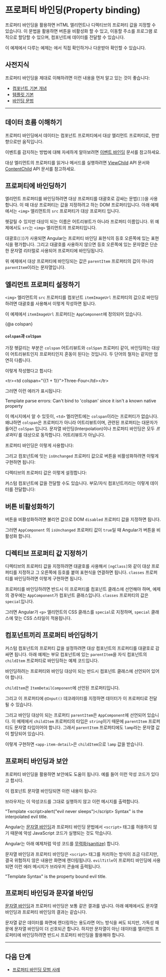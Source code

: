 <!--
# Property binding
-->
# 프로퍼티 바인딩(Property binding)

<!--
Property binding in Angular helps you set values for properties of HTML elements or directives.
With property binding, you can do things such as toggle button functionality, set paths programmatically, and share values between components.

<div class="alert is-helpful">

See the <live-example></live-example> for a working example containing the code snippets in this guide.

</div>
-->
프로퍼티 바인딩을 활용하면 HTML 엘리먼트나 디렉티브의 프로퍼티 값을 지정할 수 있습니다.
이 문법을 활용하면 버튼을 비활성화 할 수 있고, 이동할 주소를 프로그램 로직으로 할당할 수 있으며, 컴포넌트에 데이터를 전달할 수 있습니다.

<div class="alert is-helpful">

이 예제에서 다루는 예제는 <live-example></live-example>에서 직접 확인하거나 다운받아 확인할 수 있습니다.

</div>


<!--
## Prerequisites
-->
## 사전지식

<!--
To get the most out of property binding, you should be familiar with the following:

* [Basics of components](guide/architecture-components)
* [Basics of templates](guide/glossary#template)
* [Binding syntax](guide/binding-syntax)

<hr />
-->
프로퍼티 바인딩을 제대로 이해하려면 이런 내용을 먼저 알고 있는 것이 좋습니다:

* [컴포넌트 기본 개념](guide/architecture-components)
* [템플릿 기본](guide/glossary#template)
* [바인딩 문법](guide/binding-syntax)

<hr />


<!--
## Understanding the flow of data
-->
## 데이터 흐름 이해하기

<!--
Property binding moves a value in one direction, from a component's property into a target element property.

<div class="alert is-helpful">

For more information on listening for events, see [Event binding](guide/event-binding).

</div>

To read a target element property or call one of its methods, see the API reference for [ViewChild](api/core/ViewChild) and [ContentChild](api/core/ContentChild).
-->
프로퍼티 바인딩에서 데이터는 컴포넌트 프로퍼티에서 대상 엘리먼트 프로퍼티로, 한방향으로만 움직입니다.

<div class="alert is-helpful">

이벤트를 감지하는 방법에 대해 자세하게 알아보려면 [이벤트 바인딩](guide/event-binding) 문서를 참고하세요.

</div>

대상 엘리먼트의 프로퍼티를 읽거나 메서드를 실행하려면 [ViewChild](api/core/ViewChild) API 문서와 [ContentChild](api/core/ContentChild) API 문서를 참고하세요.


<!--
## Binding to a property
-->
## 프로퍼티에 바인딩하기

<!--
To bind to an element's property, enclose it in square brackets, `[]`, which identifies the property as a target property.
A target property is the DOM property to which you want to assign a value.
For example, the target property in the following code is the image element's `src` property.

<code-example path="property-binding/src/app/app.component.html" region="property-binding" header="src/app/app.component.html"></code-example>


In most cases, the target name is the name of a property, even when it appears to be the name of an attribute.
In this example, `src` is the name of the `<img>` element property.

The brackets, `[]`, cause Angular to evaluate the right-hand side of the assignment as a dynamic expression.
Without the brackets, Angular treats the right-hand side as a string literal and sets the property to that static value.

<code-example path="property-binding/src/app/app.component.html" region="no-evaluation" header="src/app.component.html"></code-example>

Omitting the brackets renders the string `parentItem`, not the value of `parentItem`.
-->
엘리먼트 프로퍼티를 바인딩하려면 대상 프로퍼티를 대괄호로 감싸는 문법(`[]`)을 사용합니다.
이 때 대상 프로퍼티는 값을 지정하려고 하는 DOM 프로퍼티입니다.
아래 예제에서는 `<img>` 엘리먼트의 `src` 프로퍼티가 대상 프로퍼티 입니다.

<code-example path="property-binding/src/app/app.component.html" region="property-binding" header="src/app/app.component.html"></code-example>

헷갈릴 수 있지만 대상이 되는 이름은 어트리뷰트가 아니라 프로퍼티 이름입니다.
위 예제에서도 `src`는 `<img>` 엘리먼트의 프로퍼티입니다.

대괄호(`[]`)가 사용되면 Angular는 프로퍼티 바인딩 표현식의 등호 오른쪽에 있는 표현식을 평가합니다.
그리고 대괄호를 사용하지 않으면 등호 오른쪽에 있는 문자열은 단순한 문자열 리터럴로 사용되어 프로퍼티에 바인딩됩니다.

<code-example path="property-binding/src/app/app.component.html" region="no-evaluation" header="src/app.component.html"></code-example>

위 예제에서 대상 프로퍼티에 바인딩되는 값은 `parentItem` 프로퍼티의 값이 아니라 `parentItem`이라는 문자열입니다.


<!--
## Setting an element property to a component property value
-->
## 엘리먼트 프로퍼티 설정하기

<!--
To bind the `src` property of an `<img>` element to a component's property, place the target, `src`, in square brackets followed by an equal sign and then the property.
The property here is `itemImageUrl`.

<code-example path="property-binding/src/app/app.component.html" region="property-binding" header="src/app/app.component.html"></code-example>

Declare the `itemImageUrl` property in the class, in this case `AppComponent`.

<code-example path="property-binding/src/app/app.component.ts" region="item-image" header="src/app/app.component.ts"></code-example>
-->
`<img>` 엘리먼트의 `src` 프로퍼티를 컴포넌트 `itemImageUrl` 프로퍼티의 값으로 바인딩하려면 대괄호를 사용해서 이렇게 작성하면 됩니다.

<code-example path="property-binding/src/app/app.component.html" region="property-binding" header="src/app/app.component.html"></code-example>

이 예제에서 `itemImageUrl` 프로퍼티는 `AppComponent`에 정의되어 있습니다.

<code-example path="property-binding/src/app/app.component.ts" region="item-image" header="src/app/app.component.ts"></code-example>


{@a colspan}

<!--
#### `colspan` and `colSpan`
-->
#### `colspan`과 `colSpan`

<!--
A common point of confusion is between the attribute, `colspan`, and the property, `colSpan`.
Notice that these two names differ by only a single letter.

If you wrote something like this:

<code-example language="html">
  &lt;tr&gt;&lt;td colspan="{{1 + 1}}"&gt;Three-Four&lt;/td&gt;&lt;/tr&gt;
</code-example>

You'd get this error:

<code-example language="bash">
  Template parse errors:
  Can't bind to 'colspan' since it isn't a known native property
</code-example>

As the message says, the `<td>` element does not have a `colspan` property. This is true
because `colspan` is an attribute&mdash;`colSpan`, with a capital `S`, is the
corresponding property. Interpolation and property binding can set only *properties*, not attributes.

Instead, you'd use property binding and write it like this:

<code-example path="attribute-binding/src/app/app.component.html" region="colSpan" header="src/app/app.component.html"></code-example>


Another example is disabling a button when the component says that it `isUnchanged`:

<code-example path="property-binding/src/app/app.component.html" region="disabled-button" header="src/app/app.component.html"></code-example>

Another is setting a property of a directive:

<code-example path="property-binding/src/app/app.component.html" region="class-binding" header="src/app/app.component.html"></code-example>

Yet another is setting the model property of a custom component&mdash;a great way
for parent and child components to communicate:

<code-example path="property-binding/src/app/app.component.html" region="model-property-binding" header="src/app/app.component.html"></code-example>
-->
가장 헷갈리는 부분은 `colspan` 어트리뷰트와 `colSpan` 프로퍼티 같이, 바인딩하는 대상이 어트리뷰트인지 프로퍼티인지 혼동이 된다는 것입니다.
두 단어의 철자는 같지만 엄연히 다릅니다.

이렇게 작성했다고 합시다:

<code-example language="html">
  &lt;tr&gt;&lt;td colspan="{{1 + 1}}"&gt;Three-Four&lt;/td&gt;&lt;/tr&gt;
</code-example>

그러면 이런 에러가 표시됩니다:

<code-example language="bash">
  Template parse errors:
  Can't bind to 'colspan' since it isn't a known native property
</code-example>

이 메시지에서 알 수 있듯이, `<td>` 엘리먼트에는 `colspan`이라는 프로퍼티가 없습니다.
왜냐하면 `colspan`은 프로퍼티가 아니라 어트리뷰트이며, 관련된 프로퍼티는 대문자가 들어간 `colSpan` 입니다.
문자열 바인딩(Interpolation)이나 프로퍼티 바인딩은 모두 *프로퍼티* 를 대상으로 동작합니다.
어트리뷰트가 아닙니다.

프로퍼티 바인딩은 이렇게 사용합니다:

<code-example path="attribute-binding/src/app/app.component.html" region="colSpan" header="src/app/app.component.html"></code-example>

그리고 컴포넌트에 잇는 `isUnchanged` 프로퍼티 값으로 버튼을 비활성화하려면 이렇게 구현하면 됩니다:

<code-example path="property-binding/src/app/app.component.html" region="disabled-button" header="src/app/app.component.html"></code-example>

디렉티브의 프로퍼티 값은 이렇게 설정합니다:

<code-example path="property-binding/src/app/app.component.html" region="class-binding" header="src/app/app.component.html"></code-example>

커스텀 컴포넌트에 값을 전달할 수도 있습니다.
부모/자식 컴포넌트끼리는 이렇게 데이터를 전달합니다:

<code-example path="property-binding/src/app/app.component.html" region="model-property-binding" header="src/app/app.component.html"></code-example>


<!--
## Toggling button functionality
-->
## 버튼 비활성화하기

<!--
To disable a button's functionality depending on a Boolean value, bind the DOM `disabled` property to a property in the class that is `true` or `false`.

<code-example path="property-binding/src/app/app.component.html" region="disabled-button" header="src/app/app.component.html"></code-example>

Because the value of the property `isUnchanged` is `true` in the `AppComponent`, Angular disables the button.

<code-example path="property-binding/src/app/app.component.ts" region="boolean" header="src/app/app.component.ts"></code-example>
-->
버튼을 비활성화하려면 불리언 값으로 DOM `disabled` 프로퍼티 값을 지정하면 됩니다.

<code-example path="property-binding/src/app/app.component.html" region="disabled-button" header="src/app/app.component.html"></code-example>

그러면 `AppComponent` 의 `isUnchanged` 프로퍼티 값이 `true`일 때 Angular가 버튼을 비활성화 합니다.

<code-example path="property-binding/src/app/app.component.ts" region="boolean" header="src/app/app.component.ts"></code-example>


<!--
## Setting a directive property
-->
## 디렉티브 프로퍼티 값 지정하기

<!--
To set a property of a directive, place the directive within square brackets , such as `[ngClass]`, followed by an equal sign and the property.
Here, the property is `classes`.

<code-example path="property-binding/src/app/app.component.html" region="class-binding" header="src/app/app.component.html"></code-example>

To use the property, you must declare it in the class, which in this example is `AppComponent`.
The value of `classes` is `special`.

<code-example path="property-binding/src/app/app.component.ts" region="directive-property" header="src/app/app.component.ts"></code-example>

Angular applies the class `special` to the `<p>` element so that you can use `special` to apply CSS styles.
-->
디렉티브의 프로퍼티 값을 지정하려면 대괄호를 사용해서 `[ngClass]`와 같이 대상 프로퍼티를 지정하고 그 오른쪽에 등호를 붙여 표현식을 연결하면 됩니다.
`classes` 프로퍼티를 바인딩하려면 이렇게 구현하면 됩니다.

<code-example path="property-binding/src/app/app.component.html" region="class-binding" header="src/app/app.component.html"></code-example>

프로퍼티를 바인딩하려면 반드시 이 프로퍼티를 컴포넌트 클래스에 선언해야 하며, 예제의 경우에는 `AppComponent`가 컴포넌트 클래스입니다.
`classes` 프로퍼티의 값은 `special`입니다.

<code-example path="property-binding/src/app/app.component.ts" region="directive-property" header="src/app/app.component.ts"></code-example>

그러면 Angular가 `<p>` 엘리먼트의 CSS 클래스를 `special`로 지정하며, `special` 클래스에 맞는 CSS 스타일이 적용됩니다.


<!--
## Bind values between components
-->
## 컴포넌트끼리 프로퍼티 바인딩하기

<!--
To set the model property of a custom component, place the target, here `childItem`, between square brackets `[]` followed by an equal sign and the property.
Here, the property is `parentItem`.

<code-example path="property-binding/src/app/app.component.html" region="model-property-binding" header="src/app/app.component.html"></code-example>

To use the target and the property, you must declare them in their respective classes.

Declare the target of `childItem` in its component class, in this case `ItemDetailComponent`.

For example, the following code declares the target of `childItem` in its component class, in this case `ItemDetailComponent`.

Then, the code contains an `@Input()` decorator with the `childItem` property so data can flow into it.

<code-example path="property-binding/src/app/item-detail/item-detail.component.ts" region="input-type" header="src/app/item-detail/item-detail.component.ts"></code-example>

Next, the code declares the property of `parentItem` in its component class, in this case `AppComponent`.
In this example the type of `childItem` is `string`, so `parentItem` needs to be a string.
Here, `parentItem` has the string value of `lamp`.

<code-example path="property-binding/src/app/app.component.ts" region="parent-data-type" header="src/app/app.component.ts"></code-example>

With this configuration, the view of `<app-item-detail>` uses the value of `lamp` for `childItem`.
-->
커스텀 컴포넌트의 프로퍼티 값을 설정하려면 대상 컴포넌트의 프로퍼티를 대괄호로 감싸면 됩니다.
아래 예제는 부모 컴포넌트에 있는 `parentItem`을 자식 컴포넌트의 `childItem` 프로퍼티로 바인딩하는 예제 코드입니다.

<code-example path="property-binding/src/app/app.component.html" region="model-property-binding" header="src/app/app.component.html"></code-example>

바인딩하려는 프로퍼티와 바인딩 대상이 되는 반드시 컴포넌트 클래스에 선언되어 있어야 합니다.

`childItem`은 `ItemDetailComponent`에 선언된 프로퍼티입니다.

그리고 이 프로퍼티에 `@Input()` 데코레이터를 지정하면 데이터가 이 프로퍼티로 전달될 수 있습니다.

<code-example path="property-binding/src/app/item-detail/item-detail.component.ts" region="input-type" header="src/app/item-detail/item-detail.component.ts"></code-example>

그리고 바인딩 대상이 되는 프로퍼티 `parentItem`은 `AppComponent`에 선언되어 있습니다.
이 예제에서 `childItem` 프로퍼티의 타입은 `string`이기 때문에 `parentItem` 프로퍼티도 문자열 타입이어야 합니다.
그래서 `parentItem` 프로퍼티에도 `lamp`라는 문자열 값이 할당되어 있습니다.

<code-example path="property-binding/src/app/app.component.ts" region="parent-data-type" header="src/app/app.component.ts"></code-example>

이렇게 구현하면 `<app-item-detail>`은 `childItem`으로 `lamp` 값을 받습니다.


<!--
## Property binding and security
-->
## 프로퍼티 바인딩과 보안

<!--
Property binding can help keep content secure.
For example, consider the following malicious content.

<code-example path="property-binding/src/app/app.component.ts" region="malicious-content" header="src/app/app.component.ts"></code-example>

The component template interpolates the content as follows:

<code-example path="property-binding/src/app/app.component.html" region="malicious-interpolated" header="src/app/app.component.html"></code-example>

The browser doesn't process the HTML and instead displays it raw, as follows.

<code-example language="bash">
"Template &lt;script&gt;alert("evil never sleeps")&lt;/script&gt; Syntax" is the interpolated evil title.
</code-example>


Angular does not allow HTML with `<script>` tags, neither with [interpolation](guide/interpolation) nor property binding, which prevents the JavaScript from running.

In the following example, however, Angular [sanitizes](guide/security#sanitization-and-security-contexts) the values before displaying them.

<code-example path="property-binding/src/app/app.component.html" region="malicious-content" header="src/app/app.component.html"></code-example>

Interpolation handles the `<script>` tags differently than property binding, but both approaches render the content harmlessly.
The following is the browser output of the sanitized `evilTitle` example.

<code-example language="bash">
"Template Syntax" is the property bound evil title.
</code-example>
-->
프로퍼티 바인딩을 활용하면 보안에도 도움이 됩니다.
예를 들어 이런 악성 코드가 있다고 합시다.

<code-example path="property-binding/src/app/app.component.ts" region="malicious-content" header="src/app/app.component.ts"></code-example>

이 컴포넌트 문자열 바인딩되면 이런 내용이 됩니다:

<code-example path="property-binding/src/app/app.component.html" region="malicious-interpolated" header="src/app/app.component.html"></code-example>

브라우저는 이 악성코드를 그대로 실행하지 않고 이런 메시지를 출력합니다.

<code-example language="bash">
"Template &lt;script&gt;alert("evil never sleeps")&lt;/script&gt; Syntax" is the interpolated evil title.
</code-example>

Angular는 [문자열 바인딩](guide/interpolation)과 프로퍼티 바인딩 문법에서 `<script>` 태그를 허용하지 않기 때문에 악성 JavaScript 코드가 실행되는 것도 막습니다.

Angular는 아래 예제처럼 악성 코드를 [무력화(sanitize)](guide/security#sanitization-and-security-contexts) 합니다.

<code-example path="property-binding/src/app/app.component.html" region="malicious-content" header="src/app/app.component.html"></code-example>

문자열 바인딩과 프로퍼티 바인딩은 `<script>` 태그를 처리하는 방식이 조금 다르지만, 결국 위험하지 않은 내용만 화면에 렌더링됩니다.
`evilTitle`이 프로퍼티 바인딩에 사용되면 이런 에러 메시지가 브라우저 콘솔에 출력됩니다.

<code-example language="bash">
"Template Syntax" is the property bound evil title.
</code-example>


<!--
## Property binding and interpolation
-->
## 프로퍼티 바인딩과 문자열 바인딩

<!--
Often [interpolation](guide/interpolation) and property binding can achieve the same results.
The following binding pairs do the same thing.

<code-example path="property-binding/src/app/app.component.html" region="property-binding-interpolation" header="src/app/app.component.html"></code-example>

You can use either form when rendering data values as strings, though interpolation is preferable for readability.
However, when setting an element property to a non-string data value, you must use property binding.

<hr />
-->
[문자열 바인딩](guide/interpolation)과 프로퍼티 바인딩은 보통 같은 결과를 냅니다.
아래 예제에서도 문자열 바인딩과 프로퍼티 바인딩의 결과는 같습니다.

<code-example path="property-binding/src/app/app.component.html" region="property-binding-interpolation" header="src/app/app.component.html"></code-example>

문자열 같은 데이터를 화면에 렌더링하는 용도라면 어느 방식을 써도 되지만, 가독성 때문에 문자열 바인딩이 더 선호되곤 합니다.
하지만 문자열이 아닌 데이터를 엘리먼트 프로퍼티에 바인딩하려면 반드시 프로퍼티 바인딩을 활용해야 합니다.

<hr />


<!--
## What's next
-->
## 다음 단계

<!--
* [Property binding best practices](guide/property-binding-best-practices)
-->
* [프로퍼티 바인딩 모범 사례](guide/property-binding-best-practices)
